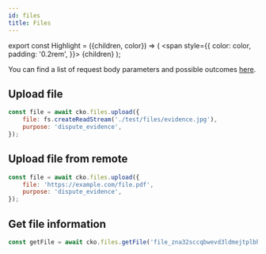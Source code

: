 ```yaml
---
id: files
title: Files
---
```


export const Highlight = ({children, color}) => (
<span
style={{
      color: color,
      padding: '0.2rem',
    }}>
{children}
</span>
);

You can find a list of request body parameters and possible outcomes [here](http://localhost:3000/#tag/Disputes/paths/~1files/post).

## Upload file

```js
const file = await cko.files.upload({
    file: fs.createReadStream('./test/files/evidence.jpg'),
    purpose: 'dispute_evidence',
});
```

## Upload file from remote

```js
const file = await cko.files.upload({
    file: 'https://example.com/file.pdf',
    purpose: 'dispute_evidence',
});
```

## Get file information

```js
const getFile = await cko.files.getFile('file_zna32sccqbwevd3ldmejtplbhu');
```
